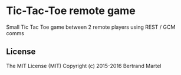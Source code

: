 # Tic-Tac-Toe remote game

Small Tic Tac Toe game between 2 remote players using REST / GCM comms

## License

The MIT License (MIT) Copyright (c) 2015-2016 Bertrand Martel
